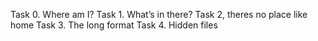 Task 0. Where am I?
Task 1. What’s in there?
Task 2, theres no place like home
Task 3. The long format
Task 4. Hidden files
